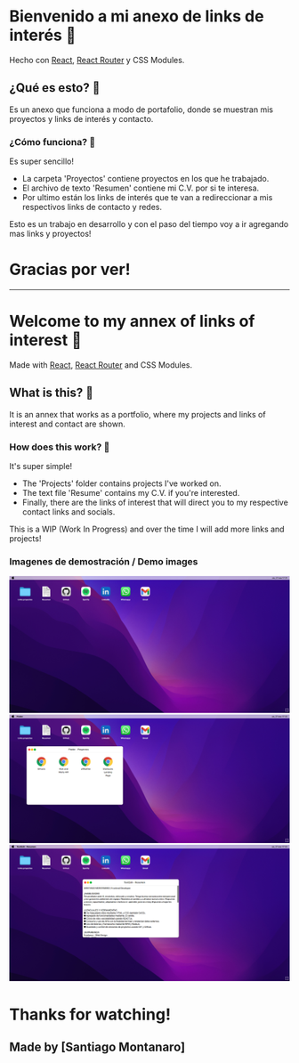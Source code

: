 # Bienvenido a mi anexo de links de interés 🥳

Hecho con [React](https://es.reactjs.org/), [React Router](https://reactrouter.com/web/guides/quick-start) y CSS Modules.

## ¿Qué es esto? 🤯

Es un anexo que funciona a modo de portafolio, donde se muestran mis proyectos y links de interés y contacto. 

### ¿Cómo funciona? 🤔

Es super sencillo!
- La carpeta 'Proyectos' contiene proyectos en los que he trabajado.
- El archivo de texto 'Resumen' contiene mi C.V. por si te interesa.
- Por ultimo están los links de interés que te van a redireccionar a mis respectivos links de contacto y redes.

Esto es un trabajo en desarrollo y con el paso del tiempo voy a ir agregando mas links y proyectos!

# Gracias por ver!
_____________________________________________________________________

# Welcome to my annex of links of interest 🥳

Made with [React](https://es.reactjs.org/), [React Router](https://reactrouter.com/web/guides/quick-start) and CSS Modules.

## What is this? 🤯

It is an annex that works as a portfolio, where my projects and links of interest and contact are shown.

### How does this work? 🤔

It's super simple!
- The 'Projects' folder contains projects I've worked on.
- The text file 'Resume' contains my C.V. if you're interested.
- Finally, there are the links of interest that will direct you to my respective contact links and socials.

This is a WIP (Work In Progress) and over the time I will add more links and projects!

### Imagenes de demostración / Demo images

![Demo](./src/assets/img/demo-1.png)
![Demo](./src/assets/img/demo-2.png)
![Demo](./src/assets/img/demo-3.png)

# Thanks for watching!

## Made by [Santiago Montanaro]